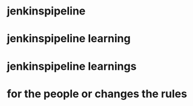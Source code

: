 # jenkinspipeline
# jenkinspipeline learning
# jenkinspipeline learnings
# for the people or changes the rules
